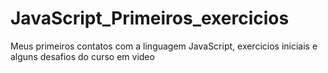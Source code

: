 # JavaScript_Primeiros_exercicios
 Meus primeiros contatos com a linguagem JavaScript, exercicios iniciais e alguns desafios do curso em video
